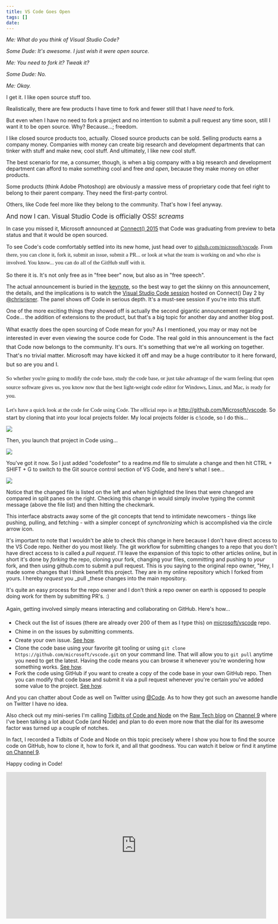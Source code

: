 ```yaml
---
title: VS Code Goes Open
tags: []
date: 
---
```


<div style="direction:ltr;border-width:100%">
<div style="direction:ltr;margin-top:0in;margin-left:0in;width:7.6041in">
<div style="direction:ltr;margin-top:0in;margin-left:0in;width:7.6041in">

<cite>Me: What do you think of Visual Studio Code?</cite>

<cite>Some Dude: It's awesome. I just wish it were open source.</cite>

<cite>Me: You need to fork it? Tweak it?</cite>

<cite>Some Dude: No.</cite>

<cite>Me: Okay.</cite>

 

I get it. I like open source stuff too.

Realistically, there are few products I have time to fork and fewer still that I have <span style="font-style:italic">need</span> to fork.

But even when I have no need to fork a project and no intention to submit a pull request any time soon, still I want it to be open source. Why? Because...; freedom.

I like closed source products too, actually. Closed source products can be sold. Selling products earns a company money. Companies with money can create big research and development departments that can tinker with stuff and make new, cool stuff. And ultimately, I like new cool stuff.

The best scenario for me, a consumer, though, is when a big company with a big research and development department can afford to make something cool and free _and open_, because they make money on other products.

Some products (think Adobe Photoshop) are obviously a massive mess of proprietary code that feel right to belong to their parent company. They need the first-party control.

Others, like Code feel more like they belong to the community. That's how I feel anyway.

 

<big>And now I can. Visual Studio Code is officially OSS! *screams*</big>

 

In case you missed it, Microsoft announced at [Connect() 2015](https://channel9.msdn.com/Events/Visual-Studio/Connect-event-2015) that Code was graduating from preview to beta status and that it would be open sourced.

To see Code's code comfortably settled into its new home, just head over to <span style="font-family: Calibri; font-size: 14.6667px; line-height: 20.8px;">[github.com/microsoft/vscode](http://github.com/microsoft/vscode). From there, you can clone it, fork it, submit an issue, submit a PR... or look at what the team is working on and who else is involved. You know... you can do all of the GitHub stuff with it.</span>

So there it is. It's not only free as in "free beer" now, but also as in "free speech".

The actual announcement is buried in the [keynote](https://channel9.msdn.com/Events/Visual-Studio/Connect-event-2015/010), so the best way to get the skinny on this announcement, the details, and the implications is to watch the [Visual Studio Code session](https://channel9.msdn.com/Events/Visual-Studio/Connect-event-2015/032) hosted on Connect() Day 2 by [@chrisrisner](http://twitter.com/chrisrisner). The panel shows off Code in serious depth. It's a must-see session if you're into this stuff.

One of the more exciting things they showed off is actually the second gigantic announcement regarding Code... the addition of extensions to the product, but that's a big topic for another day and another blog post.

What exactly does the open sourcing of Code mean for you? <span style="font-size: 11pt; line-height: 1.6em;">As I mentioned, you may or may not be interested in ever even viewing the source code for Code. The real gold in this announcement is the fact that Code now belongs to the community. It's ours. It's something that we're all working on together. That's no trivial matter. Microsoft may have kicked it off and may be a huge contributor to it here forward, but so are you and I.</span>

<span style="font-family: Calibri; font-size: 14.6667px; line-height: 23.4667px;">So whether you're going to modify the code base, study the code base, or just take advantage of the warm feeling that open source software gives us, you know now that the best light-weight code editor for Windows, Linux, and Mac, is ready for you.</span>

<span style="font-family: Calibri; font-size: 14.6667px; line-height: 23.4667px;">Let's have a quick look at the code for Code using Code. ​The official repo is at </span>http://github.com/Microsoft/vscode. So start by cloning that into your local projects folder. My local projects folder is c:\code, so I do this...

 

![](http://codefoster.blob.core.windows.net/site/image/b332207857c64570a63287f929439f75/vscodeopen_clone_6.png)

 

Then, you launch that project in Code using...

 

![](http://codefoster.blob.core.windows.net/site/image/194eb76735394db185bbeecfde42e4ac/vscodeopen_launch_1.png)

 

You've got it now. So I just added "codefoster" to a readme.md file to simulate a change and then hit CTRL + SHIFT + G to switch to the Git source control section of VS Code, and here's what I see...

 

![](http://codefoster.blob.core.windows.net/site/image/ffea66fb3b8740819602f212395f4370/vscodeopen_changes_6.png)

 

 

Notice that the changed file is listed on the left and when highlighted the lines that were changed are compared in split panes on the right. Checking this change in would simply involve typing the commit message (above the file list) and then hitting the checkmark.

This interface abstracts away some of the git concepts that tend to intimidate newcomers - things like pushing, pulling, and fetching - with a simpler concept of _synchronizing_ which is accomplished via the circle arrow icon.

It's important to note that I wouldn't be able to check this change in here because I don't have direct access to the VS Code repo. Neither do you most likely. The git workflow for submitting changes to a repo that you don't have direct access to is called a _pull request_. I'll leave the expansion of this topic to other articles online, but in short it's done by _forking_ the repo, cloning your fork, changing your files, committing and pushing to _your_ fork, and then using github.com to submit a pull request. This is you saying to the original repo owner, "Hey, I made some changes that I think benefit this project. They are in my online repository which I forked from yours. I hereby _request_ you _pull _these changes into the main repository.

It's quite an easy process for the repo owner and I don't think a repo owner on earth is opposed to people doing work for them by submitting PR's. :)

<span style="line-height: 23.4667px;">Again, getting involved simply means interacting and collaborating on GitHub. Here's how...</span>

*   <span style="line-height: 23.4667px;">Check out the list of issues (there are already over 200 of them as I type this) on [microsoft/vscode](http://github.com/microsoft/vscode) repo.</span>
*   <span style="line-height: 23.4667px;">Chime in on the issues by submitting comments.</span>
*   <span style="line-height: 23.4667px;">Create your own issue. [See how](https://help.github.com/articles/creating-an-issue/).</span>
*   Clone the code base using your favorite git tooling or using `git clone https://github.com/microsoft/vscode.git` on your command line. That will allow you to `git pull` anytime you need to get the latest. Having the code means you can browse it whenever you're wondering how something works. [See how](http://help.github.com/articles/cloning-a-repository/).
*   Fork the code using GitHub if you want to create a copy of the code base in your own GitHub repo. Then you can modify that code base and submit it via a pull request whenever you're certain you've added some value to the project. [See how](http://help.github.com/articles/fork-a-repo/).

And you can chatter about Code as well on Twitter using [@Code](http://twitter.com/code). As to how they got such an awesome handle on Twitter I have no idea.

Also check out my mini-series I'm calling [Tidbits of Code and Node](https://channel9.msdn.com/Search?term=tidbits%20of%20code%20and%20node#ch9Search) on the [Raw Tech blog](https://channel9.msdn.com/Blogs/raw-tech) on [Channel 9](http://channel9.msdn.com) where I've been talking a lot about Code (and Node) and plan to do even more now that the dial for its awesome factor was turned up a couple of notches.

In fact, I recorded a Tidbits of Code and Node on this topic precisely where I show you how to find the source code on GitHub, how to clone it, how to fork it, and all that goodness. You can watch it below or find it anytime [on Channel 9](http://channel9.msdn.com/blogs/raw-tech/tidbits07).

Happy coding in Code!

<iframe allowfullscreen="" frameborder="0" height="394" src="https://channel9.msdn.com/Blogs/raw-tech/tidbits07/player" width="700"></iframe></div>
</div>
</div>